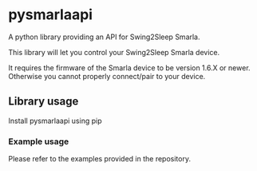 # pysmarlaapi
A python library providing an API for Swing2Sleep Smarla.

This library will let you control your Swing2Sleep Smarla device.

It requires the firmware of the Smarla device to be version 1.6.X or newer. Otherwise you cannot properly connect/pair to your device.

## Library usage
Install pysmarlaapi using pip

### Example usage
Please refer to the examples provided in the repository.
